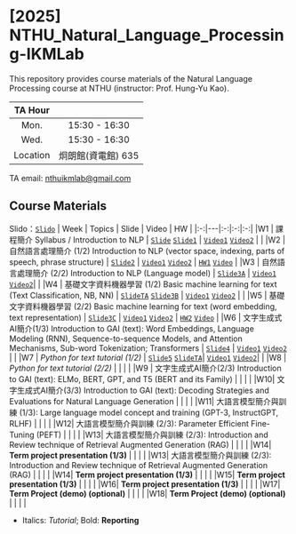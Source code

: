 # [2025] NTHU_Natural_Language_Processing-IKMLab
This repository provides course materials of the Natural Language Processing course at NTHU (instructor: Prof. Hung-Yu Kao).

|TA Hour||
| :-: | :-: |
|Mon. | 15:30 - 16:30 |
|Wed. | 15:30 - 16:30 |
| Location | 炯朗館(資電館) 635 |

TA email: nthuikmlab@gmail.com

## Course Materials
Slido：[`Slido`](https://app.sli.do/event/5LEEUbdFx33pkrbx5ziDSc)
| Week | Topics | Slide | Video | HW |
|:-:|---|:-:|:-:|:-:|
|W1 | 課程簡介 Syllabus / Introduction to NLP | [`Slide`](./2025/Slides/W0_Syllabus.pdf) [`Slide1`](./2025/Slides/W1_NLP_brief.pdf) | [`Video1`](https://www.youtube.com/live/X7XJcm9wfFA) [`Video2`](https://www.youtube.com/live/0hTqSpoNp4o) |  |
|W2 | 自然語言處理簡介 (1/2) Introduction to NLP (vector space, indexing, parts of speech, phrase structure) | [`Slide2`](./2025/Slides/W2_Word%20embeddings%20and%20Language%20Modeling%20(RNN).pdf) | [`Video1`](https://www.youtube.com/live/6Z0A4JMptT8) [`Video2`](https://www.youtube.com/live/cqp5a39eyJQ?si=1-vj_n2Xe3YwheHz) | [`HW1`](./2025/Assignments/Assignment1) [`Video`](https://youtu.be/nCS3GpHwqr8) |
|W3 | 自然語言處理簡介 (2/2) Introduction to NLP (Language model) | [`Slide3A`](./2025/Slides/W3_Sequence-to-sequence%20Models%20and%20Attention%20Mechanisms.pdf) | [`Video1`](https://www.youtube.com/live/LFeFc0VtKRI) [`Video2`](https://www.youtube.com/live/UZ22K0rmU1g)|  |
|W4 | 基礎文字資料機器學習 (1/2) Basic machine learning for text (Text Classification, NB, NN) |  [`SlideTA`](./2025/Slides/pytorch_tutorial_NTHU_NLP.pdf) [`Slide3B`](./2025/Slides/W3_Transformers.pdf)  | [`Video1`](https://www.youtube.com/live/INIrdjLVMEU) [`Video2`](https://www.youtube.com/live/tr5QyN5TswM) |  |
|W5 | 基礎文字資料機器學習 (2/2) Basic machine learning for text (word embedding, text representation) | [`Slide3C`](./2025/Slides/W3_subword.pdf) | [`Video1`](https://www.youtube.com/live/Dpswwk6UMCc) [`Video2`](https://www.youtube.com/live/FB0fgRTEbJE) | [`HW2`](./2025/Assignments/Assignment2) [`Video`](https://youtu.be/nFQCFaRs0kE) |
|W6 | 文字生成式AI簡介(1/3) Introduction to GAI (text): Word Embeddings, Language Modeling (RNN), Sequence-to-sequence Models, and Attention Mechanisms, Sub-word Tokenization; Transformers | [`Slide4`](./2025/Slides/W4_bert_and_its_family.pdf) | [`Video1`](https://www.youtube.com/live/U5HypcXrIgY) [`Video2`](https://youtube.com/live/RNlcZjzbhDo) |  |
|W7 | *Python for text tutorial (1/2)* |  [`Slide5`](./2025/Slides/W5_decoding.pdf) [`SlideTA`](./2025/Slides/.pdf)| [`Video1`](https://youtube.com/live/NtPrXea8qSE) [`Video2`](https://youtube.com/live/4qDUML9TeHM)|  |
|W8 | *Python for text tutorial (2/2)* |  |  |  |
|W9 | 文字生成式AI簡介(2/3) Introduction to GAI (text): ELMo, BERT, GPT, and T5 (BERT and its Family) |  |  |  |
|W10| 文字生成式AI簡介(3/3) Introduction to GAI (text): Decoding Strategies and Evaluations for Natural Language Generation |  |  |  |
|W11| 大語言模型簡介與訓練 (1/3): Large language model concept and training (GPT-3, InstructGPT, RLHF) |  |  |  |
|W12| 大語言模型簡介與訓練 (2/3): Parameter Efficient Fine-Tuning (PEFT) |  |  |  |
|W13| 大語言模型簡介與訓練 (2/3): Introduction and Review technique of Retrieval Augmented Generation (RAG) |  |  |  |
|W14| **Term project presentation (1/3)** |  |  |  |
|W13| 大語言模型簡介與訓練 (2/3): Introduction and Review technique of Retrieval Augmented Generation (RAG) |  |  |  |
|W14| **Term project presentation (1/3)** |  |  |  |
|W15| **Term project presentation (1/3)** |  |  |  |
|W16| **Term project presentation (1/3)** |  |  |  |
|W17| **Term Project (demo) (optional)** |  |  |  |
|W18| **Term Project (demo) (optional)** |  |  |  |
- Italics: *Tutorial*; Bold: **Reporting**
